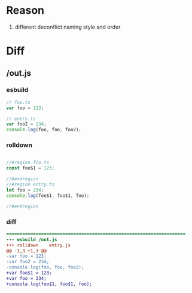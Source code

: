 # Reason
1. different deconflict naming style and order
# Diff
## /out.js
### esbuild
```js
// foo.ts
var foo = 123;

// entry.ts
var foo2 = 234;
console.log(foo, foo, foo2);
```
### rolldown
```js

//#region foo.ts
const foo$1 = 123;

//#endregion
//#region entry.ts
let foo = 234;
console.log(foo$1, foo$1, foo);

//#endregion

```
### diff
```diff
===================================================================
--- esbuild	/out.js
+++ rolldown	entry.js
@@ -1,3 +1,3 @@
-var foo = 123;
-var foo2 = 234;
-console.log(foo, foo, foo2);
+var foo$1 = 123;
+var foo = 234;
+console.log(foo$1, foo$1, foo);

```